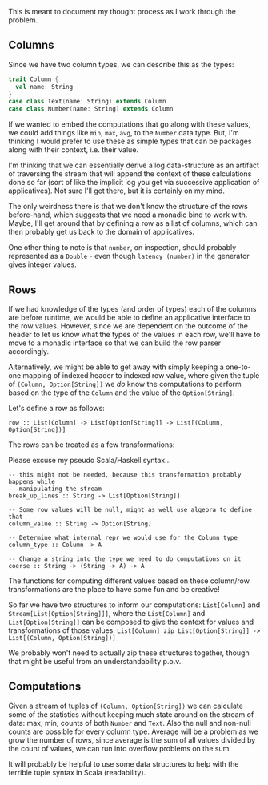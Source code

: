 This is meant to document my thought process as I work through the problem.

## Columns

Since we have two column types, we can describe this as the types:

```scala
trait Column {
  val name: String
}
case class Text(name: String) extends Column
case class Number(name: String) extends Column
```

If we wanted to embed the computations that go along with these values, we
could add things like `min`, `max`, `avg`, to the `Number` data type. But, I'm
thinking I would prefer to use these as simple types that can be packages along
with their context, i.e. their value.

I'm thinking that we can essentially derive a log data-structure as an artifact
of traversing the stream that will append the context of these calculations
done so far (sort of like the implicit log you get via successive application
of applicatives). Not sure I'll get there, but it is certainly on my mind.

The only weirdness there is that we don't know the structure of the rows
before-hand, which suggests that we need a monadic bind to work with. Maybe,
I'll get around that by defining a row as a list of columns, which can then
probably get us back to the domain of applicatives.

One other thing to note is that `number`, on inspection, should probably
represented as a `Double` - even though `latency (number)` in the generator
gives integer values.

## Rows

If we had knowledge of the types (and order of types) each of the columns are
before runtime, we would be able to define an applicative interface to the row
values. However, since we are dependent on the outcome of the header to let us
know what the types of the values in each row, we'll have to move to a monadic
interface so that we can build the row parser accordingly.

Alternatively, we might be able to get away with simply keeping a one-to-one
mapping of indexed header to indexed row value, where given the tuple of
`(Column, Option[String])` we *do* know the computations to perform based on
the type of the `Column` and the value of the `Option[String]`.

Let's define a row as follows:

```
row :: List[Column] -> List[Option[String]] -> List[(Column, Option[String])]
```

The rows can be treated as a few transformations:

Please excuse my pseudo Scala/Haskell syntax...

```
-- this might not be needed, because this transformation probably happens while
-- manipulating the stream
break_up_lines :: String -> List[Option[String]]

-- Some row values will be null, might as well use algebra to define that
column_value :: String -> Option[String]

-- Determine what internal repr we would use for the Column type
column_type :: Column -> A

-- Change a string into the type we need to do computations on it
coerse :: String -> (String -> A) -> A
```

The functions for computing different values based on these column/row
transformations are the place to have some fun and be creative!

So far we have two structures to inform our computations:
`List[Column]` and `Stream[List[Option[String]]]`, where the `List[Column]` and
`List[Option[String]]` can be composed to give the context for values and
transformations of those values.
`List[Column] zip List[Option[String]] -> List[(Column, Option[String])]`

We probably won't need to actually zip these structures together, though that
might be useful from an understandability p.o.v..

## Computations

Given a stream of tuples of `(Column, Option[String])` we can calculate some
of the statistics without keeping much state around on the stream of data: max,
min, counts of both `Number` and `Text`. Also the null and non-null counts are
possible for every column type. Average will be a problem as we grow the
number of rows, since average is the sum of all values divided by the count of
values, we can run into overflow problems on the sum.

It will probably be helpful to use some data structures to help with the
terrible tuple syntax in Scala (readability).
